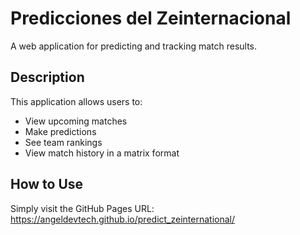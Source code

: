 # Predicciones del Zeinternacional

A web application for predicting and tracking match results.

## Description

This application allows users to:
- View upcoming matches
- Make predictions
- See team rankings
- View match history in a matrix format

## How to Use

Simply visit the GitHub Pages URL: https://angeldevtech.github.io/predict_zeinternational/